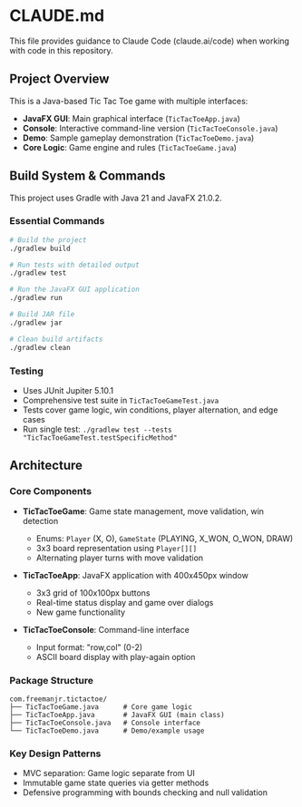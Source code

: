 # CLAUDE.md

This file provides guidance to Claude Code (claude.ai/code) when working with code in this repository.

## Project Overview

This is a Java-based Tic Tac Toe game with multiple interfaces:
- **JavaFX GUI**: Main graphical interface (`TicTacToeApp.java`)
- **Console**: Interactive command-line version (`TicTacToeConsole.java`)
- **Demo**: Sample gameplay demonstration (`TicTacToeDemo.java`)
- **Core Logic**: Game engine and rules (`TicTacToeGame.java`)

## Build System & Commands

This project uses Gradle with Java 21 and JavaFX 21.0.2.

### Essential Commands
```bash
# Build the project
./gradlew build

# Run tests with detailed output
./gradlew test

# Run the JavaFX GUI application
./gradlew run

# Build JAR file
./gradlew jar

# Clean build artifacts
./gradlew clean
```

### Testing
- Uses JUnit Jupiter 5.10.1
- Comprehensive test suite in `TicTacToeGameTest.java`
- Tests cover game logic, win conditions, player alternation, and edge cases
- Run single test: `./gradlew test --tests "TicTacToeGameTest.testSpecificMethod"`

## Architecture

### Core Components
- **TicTacToeGame**: Game state management, move validation, win detection
  - Enums: `Player` (X, O), `GameState` (PLAYING, X_WON, O_WON, DRAW)
  - 3x3 board representation using `Player[][]`
  - Alternating player turns with move validation

- **TicTacToeApp**: JavaFX application with 400x450px window
  - 3x3 grid of 100x100px buttons
  - Real-time status display and game over dialogs
  - New game functionality

- **TicTacToeConsole**: Command-line interface
  - Input format: "row,col" (0-2)
  - ASCII board display with play-again option

### Package Structure
```
com.freemanjr.tictactoe/
├── TicTacToeGame.java      # Core game logic
├── TicTacToeApp.java       # JavaFX GUI (main class)
├── TicTacToeConsole.java   # Console interface
└── TicTacToeDemo.java      # Demo/example usage
```

### Key Design Patterns
- MVC separation: Game logic separate from UI
- Immutable game state queries via getter methods
- Defensive programming with bounds checking and null validation